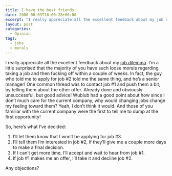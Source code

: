 ```yaml
---
title: I have the best friends
date: 2006-08-03T18:00:28+00:00
excerpt: "I really appreciate all the excellent feedback about my job dilemma. I'm a little surprised that the majority of you"
layout: post
categories:
  - Opinion
tags:
  - jobs
  - morals
---
```

I really appreciate all the excellent feedback about my [job dilemma](/job-related-dilemma.html). I&#8217;m a little surprised that the majority of you have such loose morals regarding taking a job and then fucking off within a couple of weeks. In fact, the guy who told me to apply for job #2 told me the same thing, and he&#8217;s a senior manager! One common thread was to contact job #1 and push them a bit, by telling them about the other offer. Already done and obviously unsuccessful, but good advice! Wublub had a good point about how since I don&#8217;t much care for the current company, why would changing jobs change my feeling toward them? Yeah, I don&#8217;t think it would. And those of you familiar with the current company were the first to tell me to dump at the first opportunity!

So, here&#8217;s what I&#8217;ve decided:

<ol class="blog">
  <li>
    I&#8217;ll let them know that I won&#8217;t be applying for job #3.
  </li>
  <li>
    I&#8217;ll tell them I&#8217;m interested in job #2, if they&#8217;ll give me a couple more days to make a final decision.
  </li>
  <li>
    If I can&#8217;t get more time, I&#8217;ll accept and wait to hear from job #1.
  </li>
  <li>
    If job #1 makes me an offer, I&#8217;ll take it and decline job #2.
  </li>
</ol>

Any objections?